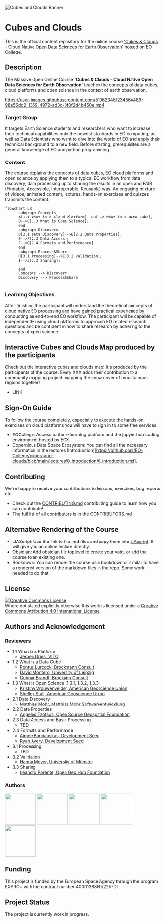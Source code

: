 ![Cubes and Clouds Banner](https://github.com/EO-College/cubes-and-clouds/blob/main/icons/cnc_3icons.svg "Cubes and Clouds Banner")

# Cubes and Clouds
This is the official content repository for the online course ['Cubes &amp; Clouds - Cloud Native Open Data Sciences for Earth Observation'](https://eo-college.org/courses/cubes-and-clouds) hosted on EO College.

## Description
The Massive Open Online Course **'Cubes &amp; Clouds - Cloud Native Open Data Sciences for Earth Observation'** teaches the concepts of data cubes, cloud platforms and open science in the context of earth observation. 

https://user-images.githubusercontent.com/51962348/234564489-98a56dd2-1359-4972-ad3c-0f0f2d4b450e.mp4

### Target Group
It targets Earth Science students and researchers who want to increase their technical capabilities onto the newest standards in EO computing, as well as Data Scientists who want to dive into the world of EO and apply their technical background to a new field.  Before starting, prerequisites are a general knowledge of EO and python programming.

### Content
The course explains the concepts of data cubes, EO cloud platforms and open science by applying them to a typical EO workflow from data discovery, data processing up to sharing the results in an open and FAIR (Findable, Accessible, Interoperable, Reusable) way. An engaging mixture of videos, animated content, lectures, hands-on exercises and quizzes transmits the content.

```mermaid
flowchart LR
      subgraph Concepts
      A[1.1 What is a Cloud Platform]-->B[1.2 What is a Data Cube];
      B-->C[1.3 What is Open Science];
      end
      subgraph Discovery
      D[2.1 Data Discovery]-->E[2.2 Data Properties];
      E-->F[2.3 Data Access];
      F-->G[2.4 Formats and Performance]
      end
      subgraph Process&Share
      H[3.1 Processing]-->I[3.2 Validation];
      I-->J[3.3 Sharing];

      end
      Concepts --> Discovery
      Discovery --> Process&Share
      
```


### Learning Objectives
After finishing the participant will understand the theoretical concepts of cloud native EO processing and have gained practical experience by conducting an end-to-end EO workflow. The participant will be capable of independently using cloud platforms to approach EO related research questions and be confident in how to share research by adhering to the concepts of open science.

## Interactive Cubes and Clouds Map produced by the participants
Check out the interactive cubes and clouds map! It's produced by the participants of the course. Every XXX adds their contribution to a community mapping project: mapping the snow cover of mountainous regions together!
- LINK

## Sign-On Guide
To follow the course completely, especially to execute the hands-on exercises on cloud platforms you will have to sign in to some free services.
- EOCollege: Access to the e-learning platform and the jupyterhub coding environment hosted by EOX.
- Copernicus Data Space Ecosystem: 
You can find all the necessary information in the lectures (Introduction)[https://github.com/EO-College/cubes-and-clouds/blob/main/lectures/0_introduction/0_introduction.md].


## Contributing
We're happy to receive your contributions to lessons, exercises, bug reports etc.
- Check out the [CONTRIBUTING.md](CONTRIBUTING.md) contributing guide to learn how you can contribute! 
- The full list of all contributors is in the [CONTRIBUTORS.md](CONTRIBUTORS.md)

## Alternative Rendering of the Course
- LIAScript: Use the link to the .md files and copy them into [LIAscript](https://liascript.github.io/). It will give you an online lecture directly.
- Obsidian: Add obsidian file toplevel to create your void, or add the course to an existing one.
- Bookdown: You can render the course usin bookdown or similar to have a rendered version of the markdown files in the repo. Some work needed to do that.

## License
<a rel="license" href="http://creativecommons.org/licenses/by/4.0/"><img alt="Creative Commons License" style="border-width:0" src="https://i.creativecommons.org/l/by/4.0/88x31.png" /></a><br />Where not stated explicitly otherwise this work is licensed under a <a rel="license" href="http://creativecommons.org/licenses/by/4.0/">Creative Commons Attribution 4.0 International License</a>.

## Authors and Acknowledgement
### Reviewers
- 1.1 What is a Platform
  - [Jeroen Dries, VITO](https://remotesensing.vito.be/team/jeroen-dries)
- 1.2 What is a Data Cube
  - [Pontus Lurcock, Brockmann Consult](https://www.brockmann-consult.de/about-us/)
  - [David Montero, University of Leipzig](https://www.uni-leipzig.de/personenprofil/mitarbeiter/david-montero)
  - [Gunnar Brandt, Brockann Consult](https://www.brockmann-consult.de/about-us/)
- 1.3 What is Open Science (1.3.1, 1.3.2, 1.3.3)
  - [Kristina Vrouwenvelder, American Geoscience Union](https://www.rd-alliance.org/user/31394)
  - [Shelley Stall, American Geoscience Union](https://www.rd-alliance.org/users/shelley-stall)
- 2.1 Data Discovery
  - [Matthias Mohr, Matthias Mohr Softwareentwicklung](https://mohr.ws/)
- 2.2 Data Properties
  - [Angelos Tzotsos, Open Source Geospatial Foundation](http://users.ntua.gr/tzotsos/)
- 2.3 Data Access and Basic Processing
  - TBD
- 2.4 Formats and Performance
  - [Aimee Barciauskas, Development Seed](https://developmentseed.org/team/aimee-barciauskas)
  - [Ryan Avery, Development Seed](https://developmentseed.org/team/ryan-avery)
- 3.1 Processing
  - TBD
- 3.2 Validation
  - [Hanna Meyer, Universtiy of Münster](https://www.uni-muenster.de/RemoteSensing/team/meyer/index.html)
- 3.3 Sharing
  - [Leandro Parente, Open Geo Hub Foundation](https://opengeohub.org/people/leandro-parente/)

### Authors
<a href="https://www.esa.int/"><img src="https://eo-college.org/wp-content/uploads/2023/03/ESA_logo_2020_Deep_cropped-300x113.png" width="100"></a>   <a href="https://www.eurac.edu/en"><img src="https://upload.wikimedia.org/wikipedia/commons/9/9b/Eurac_Research_-_logo.png" width="100"></a>   <a href="http://ignite-education.io"><img src="http://ignite-education.io/assets/images/ignite_logo-scaled.jpg" width="100"></a>   <a href="https://eox.at/"><img src="https://eox.at/EOX_Logo.svg" width="100"></a>   <a href="https://jonaseberle.de"><img src="https://eo-college.org/wp-content/uploads/2023/03/logo_jonas-eberle.png" width="100"></a> 

## Funding
This project is funded by the European Space Agency through the program EXPRO+ with the contract number 4000138850/22/I-DT

## Project Status
The project is currently work in progress.


